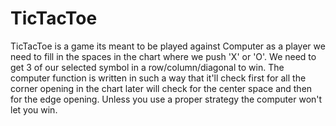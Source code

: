 # TicTacToe
TicTacToe is a game its meant to be played against Computer as a player we need to fill in the spaces in the chart where we push 'X' or 'O'.
We need to get 3 of our selected symbol in a row/column/diagonal to win.
The computer function is written in such a way that it'll check first for all the corner opening in the chart later will check
for the center space and then for the edge opening.
Unless you use a proper strategy the computer won't let you win.
